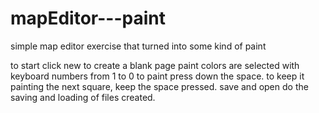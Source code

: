# mapEditor---paint
simple map editor exercise that turned into some kind of paint

to start click new to create a blank page
paint colors are selected with keyboard numbers from 1 to 0
to paint press down the space. to keep it painting the next square, keep the space pressed.
save and open do the saving and loading of files created.
